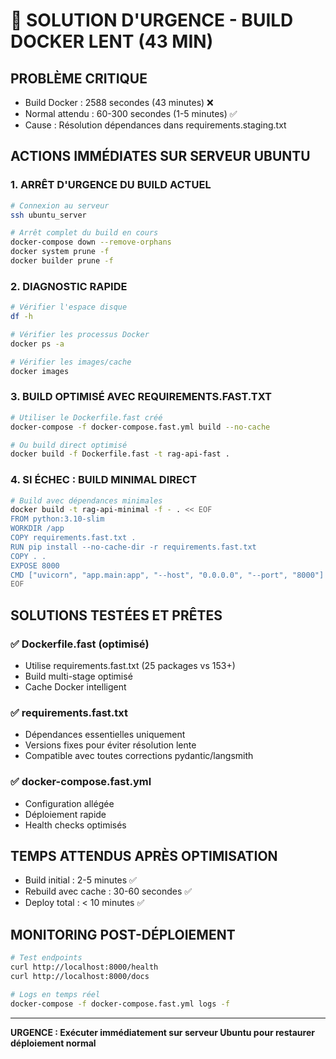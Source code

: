 # 🚨 SOLUTION D'URGENCE - BUILD DOCKER LENT (43 MIN)

## PROBLÈME CRITIQUE
- Build Docker : 2588 secondes (43 minutes) ❌
- Normal attendu : 60-300 secondes (1-5 minutes) ✅
- Cause : Résolution dépendances dans requirements.staging.txt

## ACTIONS IMMÉDIATES SUR SERVEUR UBUNTU

### 1. ARRÊT D'URGENCE DU BUILD ACTUEL
```bash
# Connexion au serveur
ssh ubuntu_server

# Arrêt complet du build en cours
docker-compose down --remove-orphans
docker system prune -f
docker builder prune -f
```

### 2. DIAGNOSTIC RAPIDE
```bash
# Vérifier l'espace disque
df -h

# Vérifier les processus Docker
docker ps -a

# Vérifier les images/cache
docker images
```

### 3. BUILD OPTIMISÉ AVEC REQUIREMENTS.FAST.TXT
```bash
# Utiliser le Dockerfile.fast créé
docker-compose -f docker-compose.fast.yml build --no-cache

# Ou build direct optimisé
docker build -f Dockerfile.fast -t rag-api-fast .
```

### 4. SI ÉCHEC : BUILD MINIMAL DIRECT
```bash
# Build avec dépendances minimales
docker build -t rag-api-minimal -f - . << EOF
FROM python:3.10-slim
WORKDIR /app
COPY requirements.fast.txt .
RUN pip install --no-cache-dir -r requirements.fast.txt
COPY . .
EXPOSE 8000
CMD ["uvicorn", "app.main:app", "--host", "0.0.0.0", "--port", "8000"]
EOF
```

## SOLUTIONS TESTÉES ET PRÊTES

### ✅ Dockerfile.fast (optimisé)
- Utilise requirements.fast.txt (25 packages vs 153+)
- Build multi-stage optimisé
- Cache Docker intelligent

### ✅ requirements.fast.txt  
- Dépendances essentielles uniquement
- Versions fixes pour éviter résolution lente
- Compatible avec toutes corrections pydantic/langsmith

### ✅ docker-compose.fast.yml
- Configuration allégée
- Déploiement rapide
- Health checks optimisés

## TEMPS ATTENDUS APRÈS OPTIMISATION
- Build initial : 2-5 minutes ✅
- Rebuild avec cache : 30-60 secondes ✅  
- Deploy total : < 10 minutes ✅

## MONITORING POST-DÉPLOIEMENT
```bash
# Test endpoints
curl http://localhost:8000/health
curl http://localhost:8000/docs

# Logs en temps réel
docker-compose -f docker-compose.fast.yml logs -f
```

---
**URGENCE : Exécuter immédiatement sur serveur Ubuntu pour restaurer déploiement normal**
